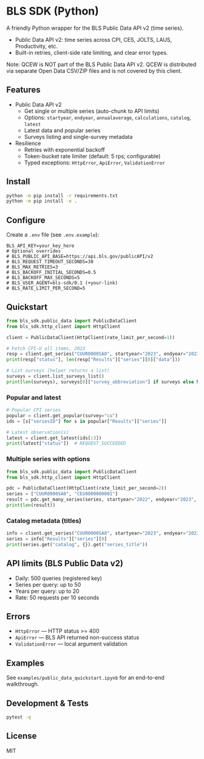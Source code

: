 # BLS SDK (Python)

A friendly Python wrapper for the BLS Public Data API v2 (time series).

- Public Data API v2: time series across CPI, CES, JOLTS, LAUS, Productivity, etc.
- Built-in retries, client-side rate limiting, and clear error types.

Note: QCEW is NOT part of the BLS Public Data API v2. QCEW is distributed via separate Open Data CSV/ZIP files and is not covered by this client.

## Features

- Public Data API v2
	- Get single or multiple series (auto-chunk to API limits)
	- Options: `startyear`, `endyear`, `annualaverage`, `calculations`, `catalog`, `latest`
	- Latest data and popular series
	- Surveys listing and single-survey metadata
- Resilience
	- Retries with exponential backoff
	- Token-bucket rate limiter (default: 5 rps; configurable)
	- Typed exceptions: `HttpError`, `ApiError`, `ValidationError`

## Install

```bash
python -m pip install -r requirements.txt
python -m pip install -e .
```

## Configure

Create a `.env` file (see `.env.example`):

```
BLS_API_KEY=your_key_here
# Optional overrides
# BLS_PUBLIC_API_BASE=https://api.bls.gov/publicAPI/v2
# BLS_REQUEST_TIMEOUT_SECONDS=30
# BLS_MAX_RETRIES=3
# BLS_BACKOFF_INITIAL_SECONDS=0.5
# BLS_BACKOFF_MAX_SECONDS=5
# BLS_USER_AGENT=bls-sdk/0.1 (+your-link)
# BLS_RATE_LIMIT_PER_SECOND=5
```

## Quickstart

```python
from bls_sdk.public_data import PublicDataClient
from bls_sdk.http_client import HttpClient

client = PublicDataClient(HttpClient(rate_limit_per_second=1))

# Fetch CPI-U all items, 2023
resp = client.get_series("CUUR0000SA0", startyear="2023", endyear="2023")
print(resp["status"], len(resp["Results"]["series"][0]["data"]))

# List surveys (helper returns a list)
surveys = client.list_surveys_list()
print(len(surveys), surveys[0]["survey_abbreviation"] if surveys else None)
```

### Popular and latest

```python
# Popular CPI series
popular = client.get_popular(survey="cu")
ids = [s["seriesID"] for s in popular["Results"]["series"]]

# Latest observation(s)
latest = client.get_latest(ids[:3])
print(latest["status"])  # REQUEST_SUCCEEDED
```

### Multiple series with options

```python
from bls_sdk.public_data import PublicDataClient
from bls_sdk.http_client import HttpClient

pdc = PublicDataClient(HttpClient(rate_limit_per_second=2))
series = ["CUUR0000SA0", "CEU0000000001"]
result = pdc.get_many_series(series, startyear="2022", endyear="2023", annualaverage=False, calculations=True)
print(len(result))
```

### Catalog metadata (titles)

```python
info = client.get_series("CUUR0000SA0", startyear="2023", endyear="2023", catalog=True)
series = info["Results"]["series"][0]
print(series.get("catalog", {}).get("series_title"))
```

## API limits (BLS Public Data v2)

- Daily: 500 queries (registered key)
- Series per query: up to 50
- Years per query: up to 20
- Rate: 50 requests per 10 seconds

## Errors

- `HttpError` — HTTP status >= 400
- `ApiError` — BLS API returned non-success status
- `ValidationError` — local argument validation

## Examples

See `examples/public_data_quickstart.ipynb` for an end-to-end walkthrough.

## Development & Tests

```bash
pytest -q
```

## License

MIT
